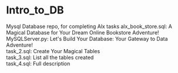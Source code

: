 # Intro_to_DB
Mysql Database repo, for completing Alx tasks
alx_book_store.sql: A Magical Database for Your Dream Online Bookstore Adventure!<br>
MySQLServer.py: Let's Build Your Database: Your Gateway to Data Adventure!<br>
task_2.sql: Create Your Magical Tables<br>
task_3.sql:  List all the tables created<br>
task_4.sql: Full description<br>